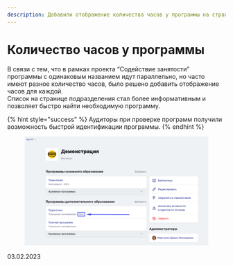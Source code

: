 ```yaml
---
description: Добавили отображение количества часов у программы на страницу подразделения
---
```


# Количество часов у программы

В связи с тем, что в рамках проекта “Содействие занятости” программы  с одинаковым названием идут параллельно, но часто имеют разное количество часов, было решено добавить отображение часов для каждой.\
Список на странице подразделения стал более информативным и позволяет быстро найти необходимую программу.

{% hint style="success" %}
Аудиторы при проверке программ получили возможность быстрой идентификации программы.
{% endhint %}

<figure><img src="../../.gitbook/assets/image (339).png" alt=""><figcaption></figcaption></figure>

03.02.2023
